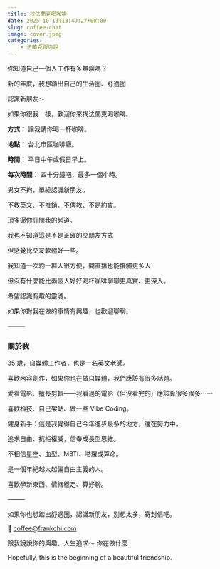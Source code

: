 ```yaml
---
title: 找法蘭克喝咖啡
date: 2025-10-13T13:49:27+08:00
slug: coffee-chat
image: cover.jpeg
categories:
    - 法蘭克跟你說
---
```


你知道自己一個人工作有多無聊嗎？

新的年度，我想踏出自己的生活圈、舒適圈

認識新朋友～

如果你跟我一樣，歡迎你來找法蘭克喝咖啡。

**方式：** 讓我請你喝一杯咖啡。  

**地點：** 台北市區咖啡廳。  

**時間：** 平日中午或假日早上。  

**每次時間：** 四十分鐘吧，最多一個小時。  

男女不拘，單純認識新朋友。  

不教英文、不推銷、不傳教、不是約會。  

頂多逼你訂閱我的頻道。  

我也不知道這是不是正確的交朋友方式

但感覺比交友軟體好一些。

我知道一次約一群人很方便，開直播也能接觸更多人

但沒有什麼能比兩個人好好喝杯咖啡聊聊更真實、更深入。

希望認識有趣的靈魂。

如果你對我在做的事情有興趣，也歡迎聊聊。

⸻

###  關於我

35 歲，自媒體工作者，也是一名英文老師。

喜歡內容創作，如果你也在做自媒體，我們應該有很多話題。

愛看電影、擅長剪輯——我看過的電影（但沒看完的）應該算很多很多⋯⋯

喜歡科技、自己架站、做一些 Vibe Coding。

健身新手：這是我覺得自己今年進步最多的地方，還在努力中。

追求自由、抗拒權威，信奉成長型思維。

不相信星座、血型、MBTI、塔羅或算命。

是一個年紀越大越偏自由主義的人。

喜歡學新東西、情緒穩定、算好聊。

⸻

如果你也想踏出舒適圈，認識新朋友，別想太多，寄封信吧。

📩 coffee@frankchi.com

跟我說說你的興趣、人生追求～ 你在做什麼

Hopefully, this is the beginning of a beautiful friendship.